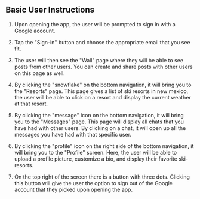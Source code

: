 ## Basic User Instructions

1. Upon opening the app, the user will be prompted to sign in with a Google account.

2. Tap the "Sign-in" button and choose the appropriate email that you see fit.

3. The user will then see the "Wall" page where they will be able to see posts from other users.
You can create and share posts with other users on this page as well.

4. By clicking the  "snowflake" on the bottom navigation, it will bring you to the "Resorts" page.
This page gives a list of ski resorts in new mexico, the user will be able to click on a resort and 
display the current weather at that resort.

5. By clicking the "message" icon on the bottom navigation, it will bring you to the "Messages" page.
This page will display all chats that you have had with other users. By clicking on a chat, it will 
open up all the messages you have had with that specific user.

6. By clicking the "profile" icon on the right side of the bottom navigation, it will bring you to 
the "Profile" screen. Here, the user will be able to upload a profile picture, customize a bio, and 
display their favorite ski-resorts.

7. On the top right of the screen there is a button with three dots. Clicking this button will give 
the user the option to sign out of the Google account that they picked upon opening the app.